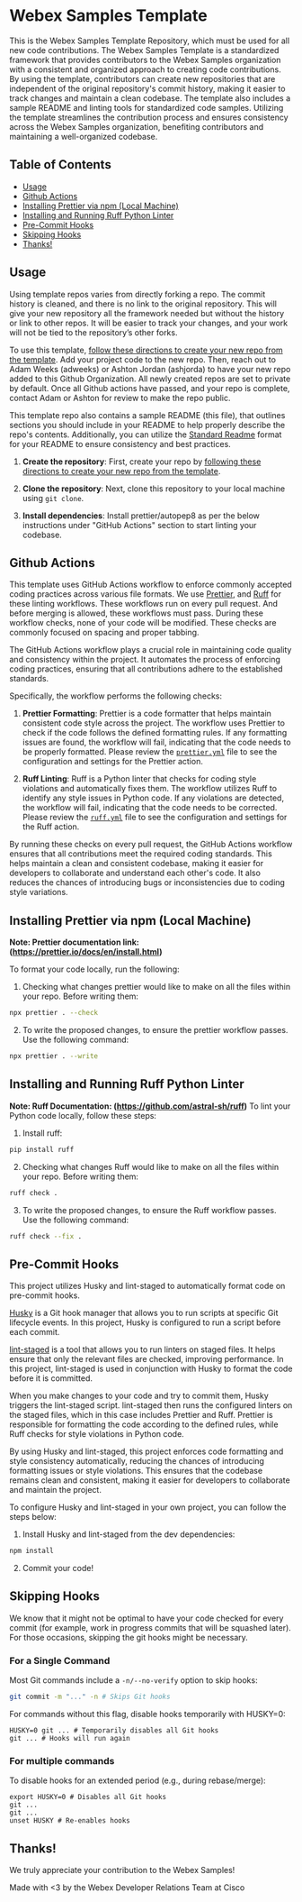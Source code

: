 # Webex Samples Template

This is the Webex Samples Template Repository, which must be used for all new code contributions. The Webex Samples Template is a standardized framework that provides contributors to the Webex Samples organization with a consistent and organized approach to creating code contributions. By using the template, contributors can create new repositories that are independent of the original repository's commit history, making it easier to track changes and maintain a clean codebase. The template also includes a sample README and linting tools for standardized code samples. Utilizing the template streamlines the contribution process and ensures consistency across the Webex Samples organization, benefiting contributors and maintaining a well-organized codebase.

## Table of Contents

- [Usage](#usage)
- [Github Actions](#github-actions)
- [Installing Prettier via npm (Local Machine)](#installing-prettier-via-npm-local-machine)
- [Installing and Running Ruff Python Linter](#installing-and-running-ruff-python-linter)
- [Pre-Commit Hooks](#pre-commit-hooks)
- [Skipping Hooks](#skipping-hooks)
- [Thanks!](#thanks)

## Usage

Using template repos varies from directly forking a repo. The commit history is cleaned, and there is no link to the original repository. This will give your new repository all the framework needed but without the history or link to other repos. It will be easier to track your changes, and your work will not be tied to the repository’s other forks.

To use this template, [follow these directions to create your new repo from the template](https://docs.github.com/en/repositories/creating-and-managing-repositories/creating-a-repository-from-a-template). Add your project code to the new repo. Then, reach out to Adam Weeks (adweeks) or Ashton Jordan (ashjorda) to have your new repo added to this Github Organization. All newly created repos are set to private by default. Once all Github actions have passed, and your repo is complete, contact Adam or Ashton for review to make the repo public.

This template repo also contains a sample README (this file), that outlines sections you should include in your README to help properly describe the repo's contents. Additionally, you can utilize the [Standard Readme](https://github.com/RichardLitt/standard-readme) format for your README to ensure consistency and best practices.

1. **Create the repository**: First, create your repo by [following these directions to create your new repo from the template](https://docs.github.com/en/repositories/creating-and-managing-repositories/creating-a-repository-from-a-template).

2. **Clone the repository**: Next, clone this repository to your local machine using `git clone`.

3. **Install dependencies**: Install prettier/autopep8 as per the below instructions under "GitHub Actions" section to start linting your codebase.

## Github Actions

This template uses GitHub Actions workflow to enforce commonly accepted coding practices across various file formats. We use [Prettier](https://prettier.io), and [Ruff](https://docs.astral.sh/ruff/linter/) for these linting workflows. These workflows run on every pull request. And before merging is allowed, these workflows must pass. During these workflow checks, none of your code will be modified. These checks are commonly focused on spacing and proper tabbing.

The GitHub Actions workflow plays a crucial role in maintaining code quality and consistency within the project. It automates the process of enforcing coding practices, ensuring that all contributions adhere to the established standards.

Specifically, the workflow performs the following checks:

1. **Prettier Formatting**: Prettier is a code formatter that helps maintain consistent code style across the project. The workflow uses Prettier to check if the code follows the defined formatting rules. If any formatting issues are found, the workflow will fail, indicating that the code needs to be properly formatted. Please review the [`prettier.yml`](.github/workflows/prettier.yml) file to see the configuration and settings for the Prettier action.

2. **Ruff Linting**: Ruff is a Python linter that checks for coding style violations and automatically fixes them. The workflow utilizes Ruff to identify any style issues in Python code. If any violations are detected, the workflow will fail, indicating that the code needs to be corrected. Please review the [`ruff.yml`](.github/workflows/ruff.yml) file to see the configuration and settings for the Ruff action.

By running these checks on every pull request, the GitHub Actions workflow ensures that all contributions meet the required coding standards. This helps maintain a clean and consistent codebase, making it easier for developers to collaborate and understand each other's code. It also reduces the chances of introducing bugs or inconsistencies due to coding style variations.

## Installing Prettier via npm (Local Machine)

**Note: Prettier documentation link: (https://prettier.io/docs/en/install.html)**

To format your code locally, run the following:

1. Checking what changes prettier would like to make on all the files within your repo. Before writing them:

```bash
npx prettier . --check
```

2. To write the proposed changes, to ensure the prettier workflow passes. Use the following command:

```bash
npx prettier . --write
```

## Installing and Running Ruff Python Linter

**Note: Ruff Documentation: (https://github.com/astral-sh/ruff)**
To lint your Python code locally, follow these steps:

1. Install ruff:

```bash
pip install ruff
```

2. Checking what changes Ruff would like to make on all the files within your repo. Before writing them:

```bash
ruff check .
```

3. To write the proposed changes, to ensure the Ruff workflow passes. Use the following command:

```bash
ruff check --fix .
```

## Pre-Commit Hooks

This project utilizes Husky and lint-staged to automatically format code on pre-commit hooks.

[Husky](https://github.com/typicode/husky) is a Git hook manager that allows you to run scripts at specific Git lifecycle events. In this project, Husky is configured to run a script before each commit.

[lint-staged](https://github.com/lint-staged/lint-staged) is a tool that allows you to run linters on staged files. It helps ensure that only the relevant files are checked, improving performance. In this project, lint-staged is used in conjunction with Husky to format the code before it is committed.

When you make changes to your code and try to commit them, Husky triggers the lint-staged script. lint-staged then runs the configured linters on the staged files, which in this case includes Prettier and Ruff. Prettier is responsible for formatting the code according to the defined rules, while Ruff checks for style violations in Python code.

By using Husky and lint-staged, this project enforces code formatting and style consistency automatically, reducing the chances of introducing formatting issues or style violations. This ensures that the codebase remains clean and consistent, making it easier for developers to collaborate and maintain the project.

To configure Husky and lint-staged in your own project, you can follow the steps below:

1. Install Husky and lint-staged from the dev dependencies:

```bash
npm install
```

2. Commit your code!

## Skipping Hooks

We know that it might not be optimal to have your code checked for every commit (for example, work in progress commits that will be squashed later). For those occasions, skipping the git hooks might be necessary.

### For a Single Command

Most Git commands include a `-n/--no-verify` option to skip hooks:

```sh
git commit -m "..." -n # Skips Git hooks
```

For commands without this flag, disable hooks temporarily with HUSKY=0:

```shell
HUSKY=0 git ... # Temporarily disables all Git hooks
git ... # Hooks will run again
```

### For multiple commands

To disable hooks for an extended period (e.g., during rebase/merge):

```shell
export HUSKY=0 # Disables all Git hooks
git ...
git ...
unset HUSKY # Re-enables hooks
```

## Thanks!

We truly appreciate your contribution to the Webex Samples!

Made with <3 by the Webex Developer Relations Team at Cisco
